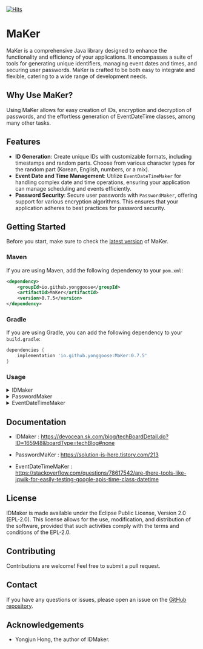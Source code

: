 [![Hits](https://hits.seeyoufarm.com/api/count/incr/badge.svg?url=https%3A%2F%2Fgithub.com%2FMaKer-io%2FMaKer&count_bg=%233D7EC8&title_bg=%23555555&icon=&icon_color=%23E7E7E7&title=MaKer&edge_flat=false)](https://hits.seeyoufarm.com)
# MaKer

MaKer is a comprehensive Java library designed to enhance the functionality and efficiency of your applications. It encompasses a suite of tools for generating unique identifiers, managing event dates and times, and securing user passwords. MaKer is crafted to be both easy to integrate and flexible, catering to a wide range of development needs.

## Why Use MaKer?

Using MaKer allows for easy creation of IDs, encryption and decryption of passwords, and the effortless generation of EventDateTime classes, among many other tasks.

## Features

- **ID Generation**: Create unique IDs with customizable formats, including timestamps and random parts. Choose from various character types for the random part (Korean, English, numbers, or a mix).
- **Event Date and Time Management**: Utilize `EventDateTimeMaker` for handling complex date and time operations, ensuring your application can manage scheduling and events efficiently.
- **Password Security**: Secure user passwords with `PasswordMaker`, offering support for various encryption algorithms. This ensures that your application adheres to best practices for password security.

## Getting Started

Before you start, make sure to check the [latest version](https://central.sonatype.com/artifact/io.github.yonggoose/MaKer) of MaKer.

### Maven

If you are using Maven, add the following dependency to your `pom.xml`:

```xml
<dependency>
    <groupId>io.github.yonggoose</groupId>
    <artifactId>MaKer</artifactId>
    <version>0.7.5</version>
</dependency>
```


### Gradle

If you are using Gradle, you can add the following dependency to your `build.gradle`:

```groovy
dependencies {
    implementation 'io.github.yonggoose:MaKer:0.7.5'
}
```

### Usage

<details>
<summary>IDMaker</summary>

### Step 1: Add the Dependency

First, you need to add the IDMaker library as a dependency to your project. If you're using Maven or Gradle, you can do this by adding the following lines to your `pom.xml` or `build.gradle` file respectively:

**Maven:**

```xml
<dependency>
    <groupId>io.github.yonggoose</groupId>
    <artifactId>id-maker</artifactId>
    <version>0.7.5</version>
</dependency>
```

**Gradle:**

```groovy
dependencies {
    implementation 'io.github.yonggoose:id-maker:0.7.5'
}
```

### Step 2: Annotate Your Entity's ID Field

Next, you need to annotate the field in your entity that you want to generate an ID for with the `@IDMaker` annotation. You can specify the length of the random part of the ID and the type of characters to use for the random part of the ID.

Here's an example:

```java
public class MyEntity {
    @IDMaker(length = 7, type = GenerationType.EN)
    private String id;
    // other fields...
}
```

In this example, an ID will be generated for the `id` field before the `MyEntity` object is persisted. The ID will consist of a timestamp and a random English string of length 7.

### Step 3: Add Entity Listeners

You need to add the `@EntityListeners` annotation to your entity class and specify `IDMakerEntityListener.class` as the listener. This will ensure that the `prePersist` method of `IDMakerEntityListener` is called before the entity is persisted, generating a unique ID for the annotated field.

Here's how you can do it:

```java
import IDMaker.project.IDMakerEntityListener;
import jakarta.persistence.Entity;
import jakarta.persistence.EntityListeners;
import jakarta.persistence.Id;

@Entity
@EntityListeners(IDMakerEntityListener.class)
public class MyEntity {
    @Id
    @IDMaker(length = 7, type = GenerationType.EN)
    private String id;
    // other fields...
}
```

### Step 4: Persist Your Entity

When you persist your entity (for example, by saving it to a database), the IDMaker library will automatically generate a unique ID for the annotated field if it is `null`.

Here's an example using Spring Data JPA:

```java
MyEntity entity = new MyEntity();
// set other fields...
myEntityRepository.save(entity);
```

In this example, when you call `myEntityRepository.save(entity)`, the IDMaker library will generate a unique ID for the `id` field of `entity` before it is saved to the database.

### Step 5: Retrieve the Generated ID

After your entity has been persisted, you can retrieve the generated ID by simply calling the getter method for the annotated field.

Here's an example:

```java
String id = entity.getId();
```

In this example, `id` will contain the unique ID that was generated by the IDMaker library.

That's it! You're now using the IDMaker library to generate unique IDs for your entities.

</details>

<details>
<summary>PasswordMaker</summary>

### Step 1: Add the Dependency

Ensure that your project includes the MaKer library as a dependency. For Gradle projects, add the following line to your `build.gradle` file:

**Maven:**

```xml
<dependency>
    <groupId>io.github.yonggoose</groupId>
    <artifactId>password-maker</artifactId>
    <version>0.7.5</version>
</dependency>
```

**Gradle:**

```groovy
dependencies {
    implementation 'io.github.yonggoose:password-maker:0.7.5'
}
```

### Step 2: Annotate Your Entity's Password Field

In your entity class, use the `@PasswordMaker` annotation on the password field. This annotation allows the automatic encryption of the password when the entity is persisted. Specify the encryption type using the `encodingType` attribute.

```java
import IDMaker.passwordmaker.PasswordMaker;
import IDMaker.passwordmaker.EncodingId;
import jakarta.persistence.Entity;
import jakarta.persistence.Id;

@Entity
public class User {
    @Id
    private Long id;

    @PasswordMaker(encodingType = EncodingId.SCRYPT)
    private String password;

    // Constructors, getters, and setters
}
```

### Step 3: Add Entity Listeners

To enable the automatic encryption, your entity class must be annotated with `@EntityListeners`, specifying `PasswordMakerListener.class`. This ensures the encryption process is invoked before the entity is persisted.

```java
import IDMaker.passwordmaker.PasswordMakerListener;
import jakarta.persistence.EntityListeners;

@Entity
@EntityListeners(PasswordMakerListener.class)
public class User {
    // Your entity's fields and methods
}
```

### Step 4: Persist Your Entity

When you persist an entity with a password field annotated with `@PasswordMaker`, the password is automatically encrypted. This process is handled transparently, requiring no additional code for the encryption step.

```java
User user = new User();
user.setPassword("plaintextPassword");
userRepository.save(user);
```

In this example, the `plaintextPassword` is encrypted before being saved to the database.

### Step 5: Use the Encrypted Password

After encryption, the password stored in the database is in its encrypted form. You can use this encrypted password for authentication purposes, comparing it with the encrypted version of the input password during the login process.

This guide outlines the steps to integrate `PasswordMaker` into your Java application, ensuring secure password handling through encryption.

</details>

<details>
<summary>EventDateTimeMaker</summary>

### Step 1: Add the Dependency

Confirm the inclusion of the MaKer library as a dependency in your project. For Gradle-based projects, append the subsequent line to your `build.gradle` file:

**Maven:**

```xml
<dependency>
    <groupId>io.github.yonggoose</groupId>
    <artifactId>event-date-time-maker</artifactId>
    <version>0.7.5</version>
</dependency>
```

**Gradle:**

```groovy
dependencies {
    implementation 'io.github.yonggoose:event-date-time-maker:0.7.5'
}
```

### Step 2: Generate EventDateTime Instances

The `EventDateTimeMaker` module facilitates the effortless creation and management of event dates and times. Specify the desired year, month, day, hour, and minute for your event.

Example of crafting an `EventDateTime` instance:

```java
EventDateTimeArbitrary eventDateTimeArbitrary = EventDateTimeArbitrary.builder()
	.setYear(2024)
	.setMonth(7)
	.setDay(7)
	.build();
```

### Step 3: Retrieve and Utilize EventDateTime

Once you have created an `EventDateTime` instance, it can be retrieved and utilized within your application. This could be for scheduling events, comparing dates and times, or any other functionality that requires precise date and time management.

```java
EventDateTime eventDateTime = eventDateTimeArbitrary.getEventDateTime();
System.out.println("EventDateTime: " + eventDateTime);
```

</details>

## Documentation
- IDMaker :  https://devocean.sk.com/blog/techBoardDetail.do?ID=165948&boardType=techBlog#none

- PasswordMaKer : https://solution-is-here.tistory.com/213

- EventDateTimeMaKer : https://stackoverflow.com/questions/78617542/are-there-tools-like-jqwik-for-easily-testing-google-apis-time-class-datetime
## License

IDMaker is made available under the Eclipse Public License, Version 2.0 (EPL-2.0). This license allows for the use, modification, and distribution of the software, provided that such activities comply with the terms and conditions of the EPL-2.0.

## Contributing

Contributions are welcome! Feel free to submit a pull request.

## Contact

If you have any questions or issues, please open an issue on the [GitHub repository](https://github.com/IDMaker-io/IDMaker).

## Acknowledgements

- Yongjun Hong, the author of IDMaker.
